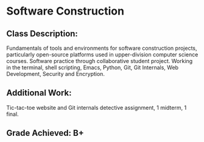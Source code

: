 # Software Construction
## Class Description:
Fundamentals of tools and environments for software construction projects, particularly open-source platforms used in upper-division computer science courses. Software practice through collaborative student project. Working in the terminal, shell scripting, Emacs, Python, Git, Git Internals, Web Development, Security and Encryption.
## Additional Work:
Tic-tac-toe website and Git internals detective assignment, 1 midterm, 1 final.
## Grade Achieved: B+